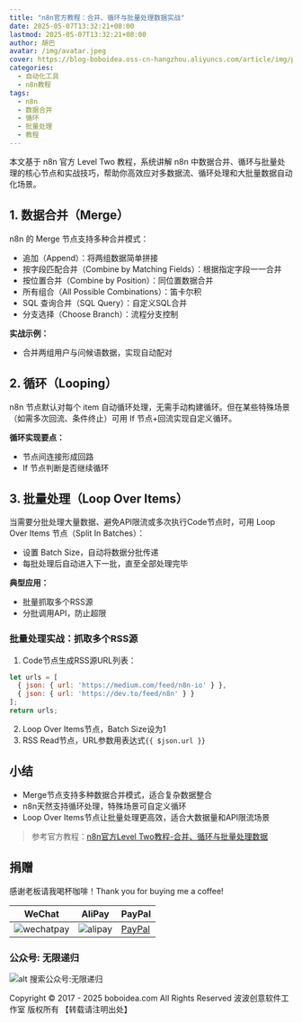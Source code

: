 ```yaml
---
title: "n8n官方教程：合并、循环与批量处理数据实战"
date: 2025-05-07T13:32:21+08:00
lastmod: 2025-05-07T13:32:21+08:00
author: 胡巴
avatar: /img/avatar.jpeg
cover: https://blog-boboidea.oss-cn-hangzhou.aliyuncs.com/article/img/posts/auto1/%E5%93%94%E5%93%A9%E5%93%94%E5%93%A9%E4%B8%8A%E6%90%9C%E9%9B%86%E7%9A%84%E7%BE%8E%E5%9B%BE%E8%89%B2%E5%9B%BE_1-1000/13.jpg
categories:
  - 自动化工具
  - n8n教程
tags:
  - n8n
  - 数据合并
  - 循环
  - 批量处理
  - 教程
---
```


本文基于 n8n 官方 Level Two 教程，系统讲解 n8n 中数据合并、循环与批量处理的核心节点和实战技巧，帮助你高效应对多数据流、循环处理和大批量数据自动化场景。

<!--more-->

## 1. 数据合并（Merge）

n8n 的 Merge 节点支持多种合并模式：
- 追加（Append）：将两组数据简单拼接
- 按字段匹配合并（Combine by Matching Fields）：根据指定字段一一合并
- 按位置合并（Combine by Position）：同位置数据合并
- 所有组合（All Possible Combinations）：笛卡尔积
- SQL 查询合并（SQL Query）：自定义SQL合并
- 分支选择（Choose Branch）：流程分支控制

**实战示例：**
- 合并两组用户与问候语数据，实现自动配对

## 2. 循环（Looping）

n8n 节点默认对每个 item 自动循环处理，无需手动构建循环。但在某些特殊场景（如需多次回流、条件终止）可用 If 节点+回流实现自定义循环。

**循环实现要点：**
- 节点间连接形成回路
- If 节点判断是否继续循环

## 3. 批量处理（Loop Over Items）

当需要分批处理大量数据、避免API限流或多次执行Code节点时，可用 Loop Over Items 节点（Split In Batches）：
- 设置 Batch Size，自动将数据分批传递
- 每批处理后自动进入下一批，直至全部处理完毕

**典型应用：**
- 批量抓取多个RSS源
- 分批调用API，防止超限

### 批量处理实战：抓取多个RSS源
1. Code节点生成RSS源URL列表：
```javascript
let urls = [
  { json: { url: 'https://medium.com/feed/n8n-io' } },
  { json: { url: 'https://dev.to/feed/n8n' } }
];
return urls;
```
2. Loop Over Items节点，Batch Size设为1
3. RSS Read节点，URL参数用表达式`{{ $json.url }}`

## 小结

- Merge节点支持多种数据合并模式，适合复杂数据整合
- n8n天然支持循环处理，特殊场景可自定义循环
- Loop Over Items节点让批量处理更高效，适合大数据量和API限流场景

> 参考官方教程：[n8n官方Level Two教程-合并、循环与批量处理数据](https://docs.n8n.io/courses/level-two/chapter-3/)

<!--qr_code-->

## 捐赠

感谢老板请我喝杯咖啡！Thank you for buying me a coffee!

| WeChat | AliPay | PayPal |
| --- | --- | --- |
| ![wechatpay](https://blog-boboidea.oss-cn-hangzhou.aliyuncs.com/pay/wechat_%E6%94%B6%E6%AC%BE%E7%A0%81.jpg) | ![alipay](https://blog-boboidea.oss-cn-hangzhou.aliyuncs.com/pay/alipay.jpg) | [PayPal](https://paypal.me/JianboQin?country.x=C2&locale.x=zh_XC) |

### 公众号: 无限递归

![alt 搜索公众号:无限递归](https://blog-boboidea.oss-cn-hangzhou.aliyuncs.com/article/img/gongzhonghao.jpeg "无限递归")

<!--declare-declare-->

Copyright &copy; 2017 - 2025 boboidea.com All Rights Reserved 波波创意软件工作室 版权所有 【转载请注明出处】 